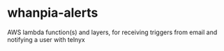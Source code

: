# whanpia-alerts
AWS lambda function(s) and layers, for receiving triggers from email and notifying a user with telnyx
